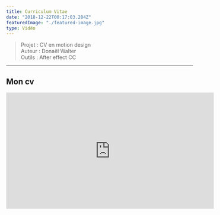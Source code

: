 ```yaml
---
title: Curriculum Vitae
date: "2018-12-22T00:17:03.284Z"
featuredImage: "./featured-image.jpg"
type: Vidéo
---
```

>Projet : CV en motion design<br>
>Auteur : Donaël Walter<br>
>Outils : After effect CC<br>
----------------------------------------------------------
## Mon cv

<center>
<iframe width="560" height="315" src="https://www.youtube.com/embed/7HXsGpN4z74" frameborder="0" allow="accelerometer; autoplay; encrypted-media; gyroscope; picture-in-picture" allowfullscreen></iframe>
</center>
